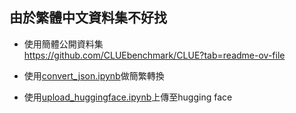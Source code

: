 ## 由於繁體中文資料集不好找

- 使用簡體公開資料集  
https://github.com/CLUEbenchmark/CLUE?tab=readme-ov-file  

- 使用[convert_json.ipynb](./convert_json.ipynb)做簡繁轉換
- 使用[upload_huggingface.ipynb](./upload_huggingface.ipynb)上傳至hugging face